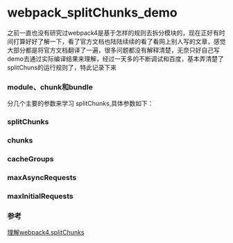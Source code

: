 # webpack_splitChunks_demo

之前一直也没有研究过webpack4是基于怎样的规则去拆分模块的，现在正好有时间打算好好了解一下，看了官方文档也陆陆续续的看了看网上别人写的文章，感觉大部分都是将官方文档翻译了一遍，很多问题都没有解释清楚，无奈只好自己写demo去通过实际编译结果来理解，经过一天多的不断调试和百度，基本弄清楚了splitChuns的运行规则了，特此记录下来



### module、chunk和bundle



分几个主要的参数来学习 splitChunks,具体参数如下：

### splitChunks

### chunks

### cacheGroups

### maxAsyncRequests

### maxInitialRequests

### 参考

[理解webpack4.splitChunks](https://www.cnblogs.com/kwzm/p/10314438.html)

